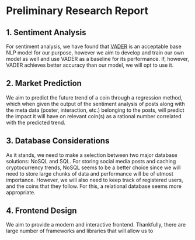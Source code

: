 # Preliminary Research Report

## 1. Sentiment Analysis
For sentiment analysis, we have found that [VADER](https://github.com/cjhutto/vaderSentiment) is an acceptable base NLP model for our purpose, however we aim to develop and train our own model as well and use VADER as a baseline for its performance. If, however, VADER achieves better accuracy than our model, we will opt to use it.

## 2. Market Prediction
We aim to predict the future trend of a coin through a regression method, which when given the output of the sentiment analysis of posts along with the meta data (poster, interaction, etc.) belonging to the posts, will predict the impact it will have on relevant coin(s) as a rational number correlated with the predicted trend.

## 3. Database Considerations
As it stands, we need to make a selection between two major database solutions: NoSQL and SQL. For storing social media posts and caching cryptocurrency trends, NoSQL seems to be a better choice since we will need to store large chunks of data and performance will be of utmost importance. However, we will also need to keep track of registered users, and the coins that they follow. For this, a relational database seems more appropriate. 

## 4. Frontend Design
We aim to provide a modern and interactive frontend. Thankfully, there are large number of frameworks and libraries that will allow us to 
